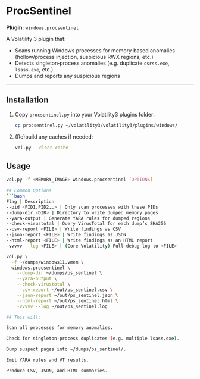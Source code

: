 # ProcSentinel

**Plugin:** `windows.procsentinel`  

A Volatility 3 plugin that:
- Scans running Windows processes for memory‑based anomalies (hollow/process injection, suspicious RWX regions, etc.)  
- Detects singleton‑process anomalies (e.g. duplicate `csrss.exe`, `lsass.exe`, etc.)  
- Dumps and reports any suspicious regions

---

## Installation

1. Copy `procsentinel.py` into your Volatility3 plugins folder:
   ```bash
   cp procsentinel.py ~/volatility3/volatility3/plugins/windows/
   
2. (Re)build any caches if needed:
   ```bash
   vol.py --clear-cache
   
## Usage
```bash
vol.py -f <MEMORY_IMAGE> windows.procsentinel [OPTIONS]

## Common Options
```bash
Flag | Description
--pid <PID1,PID2,…> | Only scan processes with these PIDs
--dump-dir <DIR> | Directory to write dumped memory pages
--yara-output | Generate YARA rules for dumped regions
--check-virustotal | Query VirusTotal for each dump’s SHA256
--csv-report <FILE> | Write findings as CSV
--json-report <FILE> | Write findings as JSON
--html-report <FILE> | Write findings as an HTML report
-vvvvv --log <FILE> | (Core Volatility) Full debug log to <FILE>

vol.py \
  -f ~/dumps/windows11.vmem \
  windows.procsentinel \
    --dump-dir ~/dumps/ps_sentinel \
    --yara-output \
    --check-virustotal \
    --csv-report ~/out/ps_sentinel.csv \
    --json-report ~/out/ps_sentinel.json \
    --html-report ~/out/ps_sentinel.html \
    -vvvvv --log ~/out/ps_sentinel.log

## This will:

Scan all processes for memory anomalies.

Check for singleton‑process duplicates (e.g. multiple lsass.exe).

Dump suspect pages into ~/dumps/ps_sentinel/.

Emit YARA rules and VT results.

Produce CSV, JSON, and HTML summaries.
